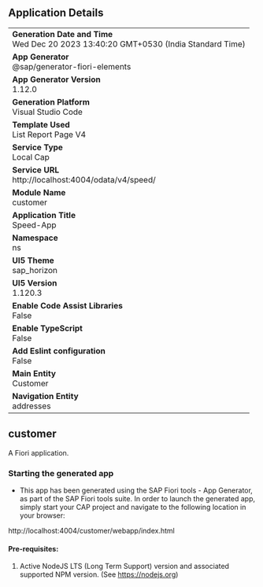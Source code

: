 ## Application Details
|               |
| ------------- |
|**Generation Date and Time**<br>Wed Dec 20 2023 13:40:20 GMT+0530 (India Standard Time)|
|**App Generator**<br>@sap/generator-fiori-elements|
|**App Generator Version**<br>1.12.0|
|**Generation Platform**<br>Visual Studio Code|
|**Template Used**<br>List Report Page V4|
|**Service Type**<br>Local Cap|
|**Service URL**<br>http://localhost:4004/odata/v4/speed/
|**Module Name**<br>customer|
|**Application Title**<br>Speed-App|
|**Namespace**<br>ns|
|**UI5 Theme**<br>sap_horizon|
|**UI5 Version**<br>1.120.3|
|**Enable Code Assist Libraries**<br>False|
|**Enable TypeScript**<br>False|
|**Add Eslint configuration**<br>False|
|**Main Entity**<br>Customer|
|**Navigation Entity**<br>addresses|

## customer

A Fiori application.

### Starting the generated app

-   This app has been generated using the SAP Fiori tools - App Generator, as part of the SAP Fiori tools suite.  In order to launch the generated app, simply start your CAP project and navigate to the following location in your browser:

http://localhost:4004/customer/webapp/index.html

#### Pre-requisites:

1. Active NodeJS LTS (Long Term Support) version and associated supported NPM version.  (See https://nodejs.org)


